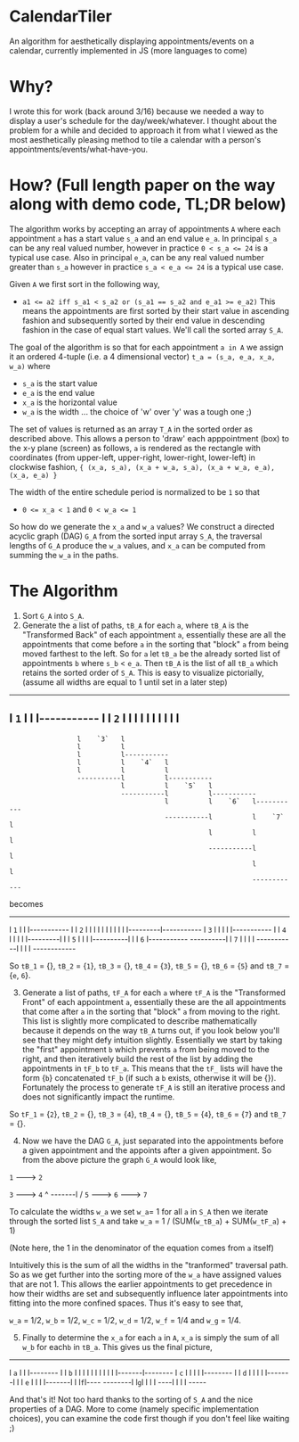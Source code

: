 # CalendarTiler
An algorithm for aesthetically displaying appointments/events on a calendar, currently implemented in JS (more languages to come)

# Why?
I wrote this for work (back around 3/16) because we needed a way to display a user's schedule for the day/week/whatever. I thought about the problem for a while and decided to approach it from what I viewed as the most aesthetically pleasing method to tile a calendar with a person's appointments/events/what-have-you.

# How? (Full length paper on the way along with demo code, TL;DR below)
The algorithm works by accepting an array of appointments `A` where each appointment `a` has a start value `s_a` and an end value `e_a`. In principal `s_a` can be any real valued number, however in practice `0 < s_a <= 24` is a typical use case. Also in principal `e_a`, can be any real valued number greater than `s_a` however in practice `s_a < e_a <= 24` is a typical use case. 

Given `A` we first sort in the following way,
* `a1 <= a2 iff s_a1 < s_a2 or (s_a1 == s_a2 and e_a1 >= e_a2)`
This means the appointments are first sorted by their start value in ascending fashion and subsequently sorted by their end value in descending fashion in the case of equal start values. We'll call the sorted array `S_A`.

The goal of the algorithm is so that for each appointment `a in A` we assign it an ordered 4-tuple (i.e. a 4 dimensional vector) `t_a = (s_a, e_a, x_a, w_a)` where
* `s_a` is the start value
* `e_a` is the end value
* `x_a` is the horizontal value
* `w_a` is the width ... the choice of 'w' over 'y' was a tough one ;)

The set of values is returned as an array `T_A` in the sorted order as described above. This allows a person to 'draw' each apppointment (box) to the x-y plane (screen) as follows, `a` is rendered as the rectangle with coordinates (from upper-left, upper-right, lower-right, lower-left) in clockwise fashion, `{ (x_a, s_a), (x_a + w_a, s_a), (x_a + w_a, e_a), (x_a, e_a) }`

The width of the entire schedule period is normalized to be `1` so that
* `0 <= x_a < 1` and `0 < w_a <= 1`

So how do we generate the `x_a` and `w_a` values? We construct a directed acyclic graph (DAG) `G_A` from the sorted input array `S_A`, the traversal lengths of `G_A` produce the `w_a` values, and `x_a` can be computed from summing the `w_a` in the paths.

# The Algorithm
1. Sort `G_A` into `S_A`.
2. Generate the a list of paths, `tB_A` for each `a`, where `tB_A` is the "Transformed Back" of each appointment `a`, essentially these are all the appointments that come before `a` in the sorting that "block" `a` from being moved farthest to the left. So for `a` let `tB_a` be the already sorted list of appointments `b` where `s_b` < `e_a`. Then `tB_A` is the list of all `tB_a` which retains the sorted order of `S_A`. This is easy to visualize pictorially, (assume all widths are equal to 1 until set in a later step)

-----------
l   `1`   l
l         l-----------
l         l    `2`   l
l         l          l
l         l          l
l         l          l
---------------------------------
                     l    `3`   l
                     l          l
                     l          l-----------
                     l          l    `4`   l
                     l          l          l
                     -----------l          l-----------
                                l          l    `5`   l
                                -----------l          l-----------
                                           l          l    `6`   l-----------
                                           -----------l          l    `7`   l
                                                      l          l          l
                                                      -----------l          l
                                                                 l          l
                                                                 ------------
becomes

-----------
l   `1`   l
l         l-----------
l         l    `2`   l
l         l          l
l         l          l
l         l          l
l---------l-----------
l   `3`   l
l         l
l         l-----------
l         l    `4`   l
l         l          l
l---------l          l
l   `5`   l          l
l         l----------l
l         l   `6`    l-----------
----------l          l    `7`   l
          l          l          l
          -----------l          l
                     l          l
                     ------------
          
So `tB_1` = {}, `tB_2` = {`1`}, `tB_3` = {}, `tB_4` = {`3`}, `tB_5` = {}, `tB_6` = {`5`} and `tB_7` = {`e`, `6`}.

3. Generate a list of paths, `tF_A` for each `a` where `tF_A` is the "Transformed Front" of each appointment `a`, essentially these are the all appointments that come after `a` in the sorting that "block" `a` from moving to the right. This list is slightly more complicated to describe mathematically because it depends on the way `tB_A` turns out, if you look below you'll see that they might defy intuition slightly. Essentially we start by taking the "first" appointment `b` which prevents `a` from being moved to the right, and then iteratively build the rest of the list by adding the appointments in `tF_b` to `tF_a`. This means that the `tF_` lists will have the form {`b`} concatenated `tF_b` (if such a `b` exists, otherwise it will be {}). Fortunately the process to generate `tF_A` is still an iterative process and does not significantly impact the runtime.

So `tF_1` = {`2`}, `tB_2` = {}, `tB_3` = {`4`}, `tB_4` = {}, `tB_5` = {`4`}, `tB_6` = {`7`} and `tB_7` = {}.

4. Now we have the DAG `G_A`, just separated into the appointments before a given appointment and the appoints after a given appointment. So from the above picture the graph `G_A` would look like,

`1` ---> `2` 

`3` ---> `4`
          ^
   -------l
  /
`5` ---> `6` ---> `7`

To calculate the widths `w_a` we set `w_a`= 1 for all `a` in `S_A` then we iterate through the sorted list `S_A` and take `w_a` = 1 / (SUM(`w_tB_a`) + SUM(`w_tF_a`) + 1)

(Note here, the 1 in the denominator of the equation comes from `a` itself)

Intuitively this is the sum of all the widths in the "tranformed" traversal path. So as we get further into the sorting more of the `w_a` have assigned values that are not 1. This allows the earlier appointments to get precedence in how their widths are set and subsequently influence later appointments into fitting into the more confined spaces. Thus it's easy to see that,

`w_a` = 1/2, `w_b` = 1/2, `w_c` = 1/2, `w_d` = 1/2, `w_f` = 1/4 and `w_g` = 1/4.

5. Finally to determine the `x_a` for each `a` in `A`, `x_a` is simply the sum of all `w_b` for each`b` in `tB_a`. This gives us the final picture,

---------
l `a`   l
l       l--------
l       l `b`   l
l       l       l
l       l       l
l       l       l
l-------l--------
l  `c`  l
l       l
l       l--------
l       l  `d`  l
l       l       l
l-------l       l
l  `e`  l       l
l       l-------l
l       l`f`l----
--------l   l`g`l
        l   l   l
        ----l   l
            l   l
            -----

And that's it! Not too hard thanks to the sorting of `S_A` and the nice properties of a DAG.
More to come (namely specific implementation choices), you can examine the code first though if you don't feel like waiting ;)
